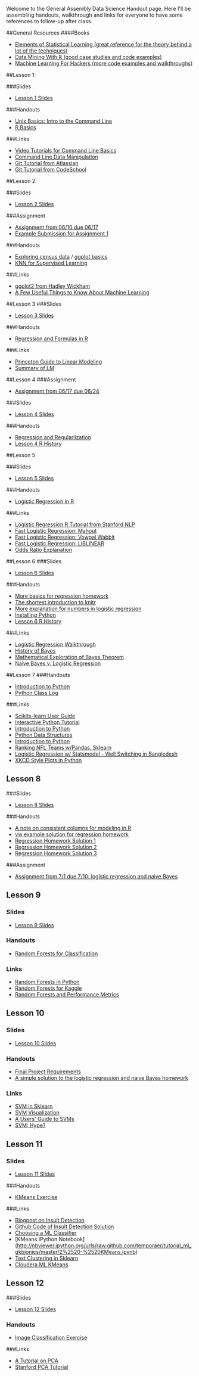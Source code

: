 Welcome to the General Assembly Data Science Handout page.  Here I'll be assembling handouts, walkthrough and links for everyone to have some references to follow-up after class.

##General Resources
####Books
- [Elements of Statistical Learning (great reference for the theory behind a lot of the techniques)](http://www-stat.stanford.edu/~tibs/ElemStatLearn/)
- [Data Mining With R (good case studies and code examples)](http://www.dcc.fc.up.pt/~ltorgo/DataMiningWithR/)
- [Machine Learning For Hackers (more code examples and walkthroughs)](https://github.com/johnmyleswhite/ML_for_Hackers)

##Lesson 1:

###Slides
- [ Lesson 1 Slides ](https://github.com/arahuja/GADS4/blob/master/slides/lesson01.pdf)

###Handouts
- [Unix Basics: Intro to the Command Line](https://github.com/arahuja/GADS4/wiki/Intro-to-the-command-line)
- [R Basics](https://github.com/arahuja/GADS4/wiki/Some-Basic-R-Commands)

###Links
- [Video Tutorials for Command Line Basics](http://drupalize.me/series/command-line-basics-series)
- [Command Line Data Manipulation](http://planspace.org/2013/05/21/command-line-data-manipulation/)
- [Git Tutorial from Atlassian](http://www.atlassian.com/git/)
- [Git Tutorial from CodeSchool](http://try.github.io/)


##Lesson 2:

###Slides
- [ Lesson 2 Slides ](https://github.com/arahuja/GADS4/blob/master/slides/lesson02.pdf)

###Assignment
- [Assignment from 06/10 due 06/17](https://github.com/arahuja/GADS4/wiki/ggplot-Assignment)
- [Example Submission for Assignment 1](https://github.com/ajschumacher/ds4hw/tree/master/hw1)

###Handouts
- [Exploring census data](https://github.com/arahuja/GADS4/wiki/Exploring-census-data) / [ggplot basics](https://github.com/arahuja/GADS4/wiki/Basic-reference-for-ggplot2)
- [KNN for Supervised Learning](https://github.com/arahuja/GADS4/wiki/KNN---Iris-Walkthrough)

###Links
- [ggplot2 from Hadley Wickham](http://www.mathtube.org/lecture/video/visualising-data-ggplot2)
- [A Few Useful Things to Know About Machine Learning](http://www.astro.caltech.edu/~george/ay122/cacm12.pdf)

##Lesson 3
###Slides
- [Lesson 3 Slides ](https://github.com/arahuja/GADS4/blob/master/slides/lesson03.pdf)

###Handouts
- [Regression and Formulas in R](https://github.com/arahuja/GADS4/wiki/Regression-in-R)

###Links
- [Princeton Guide to Linear Modeling](http://data.princeton.edu/R/linearModels.html)
- [Summary of LM](http://blog.yhathq.com/posts/r-lm-summary.html)


##Lesson 4
###Assignment
- [Assignment from 06/17 due 06/24](https://github.com/arahuja/GADS4/wiki/Regression-Assignment)

###Slides
- [Lesson 4 Slides ](https://github.com/arahuja/GADS4/blob/master/slides/lesson04.pdf)

###Handouts
- [Regression and Regularlization](https://github.com/arahuja/GADS4/wiki/Regression-and-Regularization)
- [Lesson 4 R History](https://raw.github.com/arahuja/GADS4/master/RSessions/Lesson04/lesson04_history.Rhistory)

##Lesson 5

###Slides
- [Lesson 5 Slides ](https://github.com/arahuja/GADS4/blob/master/slides/lesson05.pdf)

###Handouts
- [Logistic Regression in R](https://github.com/arahuja/GADS4/wiki/Logistic-Regression-in-R)

###Links
- [Logistic Regression R Tutorial from Stanford NLP](http://nlp.stanford.edu/manning/courses/ling289/logistic.pdf)
- [Fast Logistic Regression: Mahout](https://cwiki.apache.org/MAHOUT/logistic-regression.html)
- [Fast Logistic Regression: Vowpal Wabbit](https://github.com/JohnLangford/vowpal_wabbit/wiki)
- [Fast Logistic Regression: LIBLINEAR](http://www.csie.ntu.edu.tw/~cjlin/liblinear/)
- [Odds Ratio Explanation](http://www.wright.edu/~thaddeus.tarpey/ES714glm.pdf)

##Lesson 6
###Slides
- [Lesson 6 Slides ](https://github.com/arahuja/GADS4/blob/master/slides/lesson06.pdf)

###Handouts
- [More basics for regression homework](https://github.com/arahuja/GADS4/wiki/More-basics-for-regression-homework)
- [The shortest introduction to knitr](https://github.com/arahuja/GADS4/wiki/The-shortest-introduction-to-knitr)
- [More explanation for numbers in logistic regression](https://github.com/arahuja/GADS4/wiki/More-explanation-for-numbers-in-logistic-regression)
- [Installing Python](https://github.com/arahuja/GADS4/wiki/Installing-Python)
- [Lesson 6 R History](https://raw.github.com/arahuja/GADS4/master/RSessions/lesson06.Rhistory)

###Links
- [Logistic Regression Walkthrough](http://www.mc.vanderbilt.edu/gcrc/workshop_files/2004-11-12.pdf)
- [History of Bayes](http://lesswrong.com/lw/774/a_history_of_bayes_theorem/)
- [Mathematical Exploration of Bayes Theorem](http://edepot.wur.nl/134085)
- [Naive Bayes v. Logistic Regression](http://www.cs.cmu.edu/~tom/mlbook/NBayesLogReg.pdf)

##Lesson 7
###Handouts
- [Introduction to Python](https://github.com/arahuja/GADS4/wiki/Python-Basics)
- [Python Class Log](https://raw.github.com/arahuja/GADS4/master/RSessions/lesson7.log)

###Links
- [Scikits-learn User Guide](http://scikit-learn.org/stable/user_guide.html)
- [Interactive Python Tutorial](http://www.learnpython.org/page/Basic%20Operators)
- [Introduction to Python](http://nbviewer.ipython.org/urls/bitbucket.org/amjoconn/watpy-learning-to-code-with-python/raw/3441274a54c7ff6ff3e37285aafcbbd8cb4774f0/notebook/Learn%20to%20Code%20with%20Python.ipynb)
- [Python Data Structures](http://nbviewer.ipython.org/urls/github.com/profjsb/python-bootcamp/raw/master/DataFiles_and_Notebooks/02_AdvancedDataStructures/data_structures.ipynb)
- [Introduction to Python](http://nbviewer.ipython.org/urls/bitbucket.org/hrojas/learn-pandas/raw/master/lessons/01%20-%20Lesson.ipynb)
- [Ranking NFL Teams w/Pandas, Sklearn](http://nbviewer.ipython.org/urls/raw.github.com/seanjtaylor/NFLRanking/master/NFL%2520Rankings.ipynb)
- [Logistic Regression w/ Statsmodel - Well Switching in Bangledesh](http://nbviewer.ipython.org/urls/raw.github.com/carljv/Will_it_Python/master/ARM/ch5/arsenic_wells_switching.ipynb)
- [XKCD Style Plots in Python](http://nbviewer.ipython.org/url/jakevdp.github.com/downloads/notebooks/XKCD_plots.ipynb)

## Lesson 8
###Slides
- [Lesson 8 Slides ](https://github.com/arahuja/GADS4/blob/master/slides/lesson08.pdf)

###Handouts
- [A note on consistent columns for modeling in R](https://github.com/arahuja/GADS4/wiki/A-note-on-consistent-columns-for-modeling-in-R)
- [vw example solution for regression homework](https://github.com/ajschumacher/ds4hw/tree/master/hw02-linreg)
- [Regression Homework Solution 1](https://raw.github.com/arahuja/GADS4/master/hw_soln/lm_assignment_solution_simple.r)
- [Regression Homework Solution 2](https://raw.github.com/arahuja/GADS4/master/hw_soln/lm_assignment_solution_simple2.r)
- [Regression Homework Solution 3](https://raw.github.com/arahuja/GADS4/master/hw_soln/lm_assignment_solution_simple3.R)

###Assignment
- [Assignment from 7/1 due 7/10: logistic regression and naive Bayes](https://github.com/arahuja/GADS4/wiki/Logistic-Regression-and-Naive-Bayes-Assignment)

## Lesson 9
### Slides
- [Lesson 9 Slides](https://github.com/arahuja/GADS4/blob/master/slides/lesson09.pdf)

### Handouts
- [Random Forests for Classification](https://github.com/arahuja/GADS4/wiki/Random-Forests)

### Links 
- [Random Forests in Python](http://blog.yhathq.com/posts/random-forests-in-python.html)
- [Random Forests for Kaggle](http://www.kaggle.com/c/titanic-gettingStarted/details/getting-started-with-random-forests)
- [Random Forests and Performance Metrics](http://citizennet.com/blog/2012/11/10/random-forests-ensembles-and-performance-metrics/)


## Lesson 10
### Slides
- [Lesson 10 Slides](https://github.com/arahuja/GADS4/blob/master/slides/lesson10.pdf)

### Handouts
- [Final Project Requirements](https://raw.github.com/arahuja/GADS4/master/GADS4_Final_Project_Reqs.pdf)
- [A simple solution to the logistic regression and naive Bayes homework](https://github.com/arahuja/GADS4/wiki/A-simple-solution-to-the-Logistic-Regression-and-Naive-Bayes-assignment)

### Links
- [SVM in Sklearn](http://scikit-learn.org/stable/modules/svm.html)
- [SVM Visualization](http://www.youtube.com/watch?v=3liCbRZPrZA)
- [A Users' Guide to SVMs](http://pyml.sourceforge.net/doc/howto.pdf)
- [SVM: Hype?](http://www.bioconductor.org/help/course-materials/2008/BioC2008/labs/ml/ML1.pdfu)

## Lesson 11
### Slides
- [Lesson 11 Slides](https://github.com/arahuja/GADS4/blob/master/slides/lesson11.pdf)

###Handouts
- [KMeans Exercise](https://github.com/arahuja/GADS4/wiki/KMeans-In-Python)

###Links
- [Blogpost on Insult Detection](http://blog.kaggle.com/2012/09/26/impermium-andreas-blog/)
- [Github Code of Insult Detection Solution](https://github.com/amueller/kaggle_insults/)
- [Choosing a ML Classifier](http://blog.echen.me/2011/04/27/choosing-a-machine-learning-classifier/)
- [KMeans IPython Notebook] (http://nbviewer.ipython.org/urls/raw.github.com/temporaer/tutorial_ml_gkbionics/master/2%2520-%2520KMeans.ipynb)
- [Text Clustering in Sklearn](http://scikit-learn.github.io/scikit-learn.org/dev/auto_examples/document_clustering.html)
- [Cloudera ML KMeans](http://blog.cloudera.com/blog/2013/03/cloudera_ml_data_science_tools/)

## Lesson 12
###Slides
- [Lesson 12 Slides](https://github.com/arahuja/GADS4/blob/master/slides/lesson12.pdf)

### Handouts
- [Image Classification Exercise](https://www.dropbox.com/s/s938v8xnn9ufo36/image_classification_ex.zip)

###Links
- [A Tutorial on PCA](http://www.snl.salk.edu/~shlens/pca.pdf)
- [Stanford PCA Tutorial](http://ufldl.stanford.edu/wiki/index.php/PCA)
